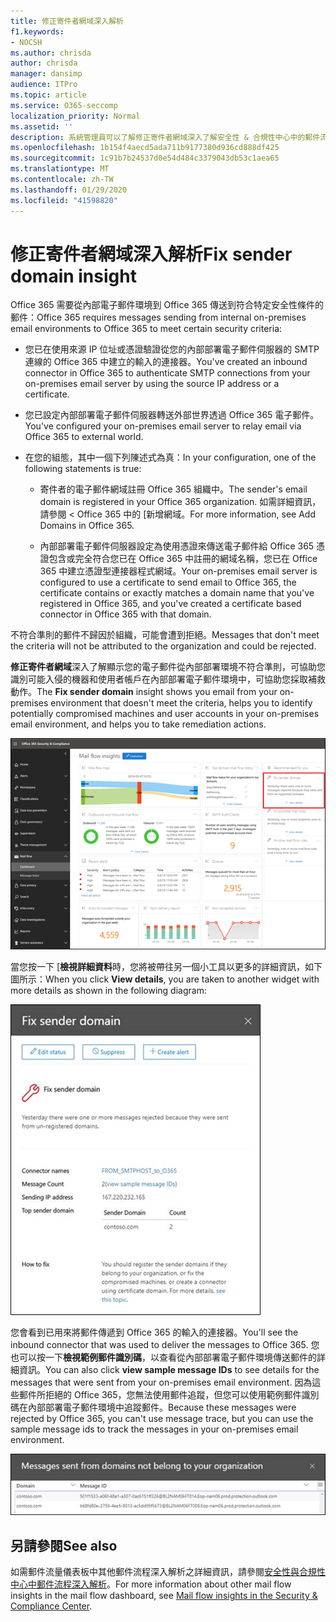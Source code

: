 ```yaml
---
title: 修正寄件者網域深入解析
f1.keywords:
- NOCSH
ms.author: chrisda
author: chrisda
manager: dansimp
audience: ITPro
ms.topic: article
ms.service: O365-seccomp
localization_priority: Normal
ms.assetid: ''
description: 系統管理員可以了解修正寄件者網域深入了解安全性 & 合規性中心中的郵件流程儀表板中。
ms.openlocfilehash: 1b154f4aecd5ada711b9177380d936cd888df425
ms.sourcegitcommit: 1c91b7b24537d0e54d484c3379043db53c1aea65
ms.translationtype: MT
ms.contentlocale: zh-TW
ms.lasthandoff: 01/29/2020
ms.locfileid: "41598820"
---
```

# <a name="fix-sender-domain-insight"></a><span data-ttu-id="04654-103">修正寄件者網域深入解析</span><span class="sxs-lookup"><span data-stu-id="04654-103">Fix sender domain insight</span></span>

<span data-ttu-id="04654-104">Office 365 需要從內部電子郵件環境到 Office 365 傳送到符合特定安全性條件的郵件：</span><span class="sxs-lookup"><span data-stu-id="04654-104">Office 365 requires messages sending from internal on-premises email environments to Office 365 to meet certain security criteria:</span></span>

- <span data-ttu-id="04654-105">您已在使用來源 IP 位址或憑證驗證從您的內部部署電子郵件伺服器的 SMTP 連線的 Office 365 中建立的輸入的連接器。</span><span class="sxs-lookup"><span data-stu-id="04654-105">You've created an inbound connector in Office 365 to authenticate SMTP connections from your on-premises email server by using the source IP address or a certificate.</span></span>

- <span data-ttu-id="04654-106">您已設定內部部署電子郵件伺服器轉送外部世界透過 Office 365 電子郵件。</span><span class="sxs-lookup"><span data-stu-id="04654-106">You've configured your on-premises email server to relay email via Office 365 to external world.</span></span>

- <span data-ttu-id="04654-107">在您的組態，其中一個下列陳述式為真：</span><span class="sxs-lookup"><span data-stu-id="04654-107">In your configuration, one of the following statements is true:</span></span>

  - <span data-ttu-id="04654-108">寄件者的電子郵件網域註冊 Office 365 組織中。</span><span class="sxs-lookup"><span data-stu-id="04654-108">The sender's email domain is registered in your Office 365 organization.</span></span> <span data-ttu-id="04654-109">如需詳細資訊，請參閱 < Office 365 中的 [新增網域。</span><span class="sxs-lookup"><span data-stu-id="04654-109">For more information, see Add Domains in Office 365.</span></span>

  - <span data-ttu-id="04654-110">內部部署電子郵件伺服器設定為使用憑證來傳送電子郵件給 Office 365 憑證包含或完全符合您已在 Office 365 中註冊的網域名稱，您已在 Office 365 中建立憑證型連接器程式網域。</span><span class="sxs-lookup"><span data-stu-id="04654-110">Your on-premises email server is configured to use a certificate to send email to Office 365, the certificate contains or exactly matches a domain name that you've registered in Office 365, and you've created a certificate based connector in Office 365 with that domain.</span></span> 

<span data-ttu-id="04654-111">不符合準則的郵件不歸因於組織，可能會遭到拒絕。</span><span class="sxs-lookup"><span data-stu-id="04654-111">Messages that don't meet the criteria will not be attributed to the organization and could be rejected.</span></span>

<span data-ttu-id="04654-112">**修正寄件者網域**深入了解顯示您的電子郵件從內部部署環境不符合準則，可協助您識別可能入侵的機器和使用者帳戶在內部部署電子郵件環境中，可協助您採取補救動作。</span><span class="sxs-lookup"><span data-stu-id="04654-112">The **Fix sender domain** insight shows you email from your on-premises environment that doesn't meet the criteria, helps you to identify potentially compromised machines and user accounts in your on-premises email environment, and helps you to take remediation actions.</span></span>

![修正寄件者網域深入了解在郵件流程儀表板中安全性 & 合規性中心](../media/sender-domain-insight-selected.png)

<span data-ttu-id="04654-114">當您按一下 [**檢視詳細資料**時，您將被帶往另一個小工具以更多的詳細資訊，如下圖所示：</span><span class="sxs-lookup"><span data-stu-id="04654-114">When you click **View details**, you are taken to another widget with more details as shown in the following diagram:</span></span>

![[詳細資料] 小工具在修正寄件者網域深入解析](../media/sender-domain-view-details.png)

<span data-ttu-id="04654-116">您會看到已用來將郵件傳遞到 Office 365 的輸入的連接器。</span><span class="sxs-lookup"><span data-stu-id="04654-116">You'll see the inbound connector that was used to deliver the messages to Office 365.</span></span> <span data-ttu-id="04654-117">您也可以按一下**檢視範例郵件識別碼**，以查看從內部部署電子郵件環境傳送郵件的詳細資訊。</span><span class="sxs-lookup"><span data-stu-id="04654-117">You can also click **view sample message IDs** to see details for the messages that were sent from your on-premises email environment.</span></span> <span data-ttu-id="04654-118">因為這些郵件所拒絕的 Office 365，您無法使用郵件追蹤，但您可以使用範例郵件識別碼在內部部署電子郵件環境中追蹤郵件。</span><span class="sxs-lookup"><span data-stu-id="04654-118">Because these messages were rejected by Office 365, you can't use message trace, but you can use the sample message ids to track the messages in your on-premises email environment.</span></span>

![在修正寄件者網域深入了解檢視範例郵件識別碼](../media/sender-domain-view-sample-message-ids.png)

## <a name="see-also"></a><span data-ttu-id="04654-120">另請參閱</span><span class="sxs-lookup"><span data-stu-id="04654-120">See also</span></span>

<span data-ttu-id="04654-121">如需郵件流量儀表板中其他郵件流程深入解析之詳細資訊，請參閱[安全性與合規性中心中郵件流程深入解析](mail-flow-insights-v2.md)。</span><span class="sxs-lookup"><span data-stu-id="04654-121">For more information about other mail flow insights in the mail flow dashboard, see [Mail flow insights in the Security & Compliance Center](mail-flow-insights-v2.md).</span></span>
